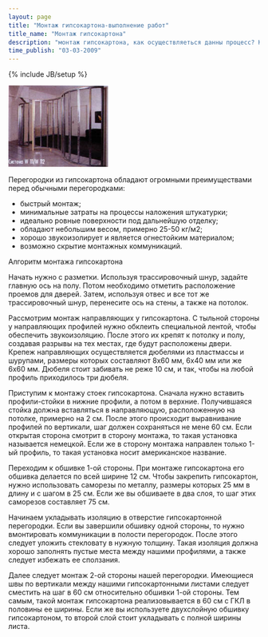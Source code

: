 ```yaml
---
layout: page
title: "Монтаж гипсокартона-выполнение работ"
title_name: "Монтаж гипсокартона"
description: "монтаж гипсокартона, как осуществляеться данны процесс? Как его реализовывать? Эти и другие вопрсоы будут рассмотренны в нашей статье"
time_publish: "03-03-2009"
---
```

{% include JB/setup %}

![Монтаж гипсокартона-выполнение работ](images/stena.jpg)

Перегородки из гипсокартона обладают огромными преимуществами перед обычными перегородками:

- быстрый монтаж;
- минимальные затраты на процессы наложения штукатурки;
- идеально ровные поверхности под дальнейшую отделку;
- обладают небольшим весом, примерно 25-50 кг/м2;
- хорошо звукоизолирует и является огнестойким материалом;
- возможно скрытие монтажных коммуникаций.

Алгоритм монтажа гипсокартона

Начать нужно с разметки. Используя трассировочный шнур,  задайте главную ось на полу. Потом необходимо отметить расположение проемов для дверей. Затем, используя отвес и все тот же трассировочный шнур, перенесите ось на стены, а также на потолок.

Рассмотрим монтаж направляющих у гипсокартона. С тыльной стороны у направляющих профилей нужно обклеить специальной лентой, чтобы обеспечить звукоизоляцию. После этого их крепят к потолку и полу, создавая разрывы на тех местах, где будут расположены двери. Крепеж направляющих осуществляется дюбелями из пластмассы и шурупами, размеры которых составляют 8x60 мм, 6x40 мм или же 6x60 мм. Дюбеля стоит забивать не реже 10 см, и так, чтобы на любой профиль приходилось три дюбеля.

Приступим к монтажу стоек гипсокартона. Сначала нужно вставить профили-стойки в нижние профили, а потом в верхние. Получившаяся стойка должна вставляться в направляющую, расположенную на потолке, примерно на 2 см. После этого происходит выравнивание профилей по вертикали, шаг должен сохраняться не мене 60 см. Если открытая сторона смотрит в сторону монтажа, то такая установка называется немецкой. Если же в сторону монтажа направлен только 1-ый профиль, то такая установка носит американское название.

Переходим к обшивке 1-ой стороны. При монтаже гипсокартона его обшивка делается по всей ширине 12 см. Чтобы закрепить гипсокартон, нужно использовать саморезы по металлу, размеры которых 25 мм в длину и с шагом в 25 см. Если же вы обшиваете в два слоя, то шаг этих саморезов составляет 75 см.

Начинаем укладывать изоляцию в отверстие гипсокартонной перегородки. Если вы завершили обшивку одной стороны, то нужно вмонтировать коммуникации в полости перегородок. После этого следует уложить стекловату в нужную толщину. Такая изоляция должна хорошо заполнять пустые места между нашими профилями, а также следует избежать ее сползания.

Далее следует монтаж 2-ой стороны нашей перегородки. Имеющиеся швы по вертикали между нашими гипсокартонными листами следует сместить на шаг в 60 см относительно обшивки 1-ой стороны. Тем самым, такой монтаж гипсокартона реализовывается в 60 см с ГКЛ в половины ее ширины. Если же вы используете двухслойную обшивку гипсокартоном, то второй слой стоит укладывать с полной ширины листа.

